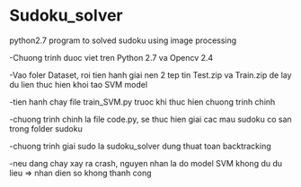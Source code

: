 # Sudoku_solver
python2.7 program to solved sudoku using image processing


-Chuong trinh duoc viet tren Python 2.7 va Opencv 2.4

-Vao foler Dataset, roi tien hanh giai nen 2 tep tin Test.zip va Train.zip de lay du lien thuc hien khoi tao SVM model

-tien hanh chay file train_SVM.py truoc khi thuc hien chuong trinh chinh

-chuong trinh chinh la file code.py, se thuc hien giai cac mau sudoku co san trong folder sudoku

-chuong trinh giai sudo la sudoku_solver dung thuat toan backtracking

-neu dang chay xay ra crash, nguyen nhan la do model SVM khong du du lieu => nhan dien so khong thanh cong
